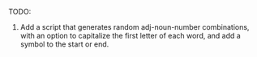 TODO:
1. Add a script that generates random adj-noun-number combinations, with an option to capitalize the first letter of each word, and add a symbol to the start or end.

